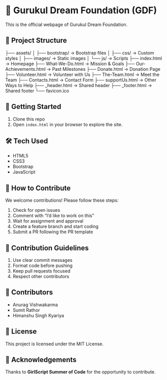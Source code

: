 # 🌟 Gurukul Dream Foundation (GDF)

This is the official webpage of Gurukul Dream Foundation.

## 📁 Project Structure

├── assets/
│ ├── bootstrap/ → Bootstrap files
│ ├── css/ → Custom styles
│ ├── images/ → Static images
│ └── js/ → Scripts
├── index.html → Homepage
├── What-We-Do.html → Mission & Goals
├── Our-Achievements.html → Past Milestones
├── Donate.html → Donation Page
├── Volunteer.html → Volunteer with Us
├── The-Team.html → Meet the Team
├── Contacts.html → Contact Form
├── supportUs.html → Other Ways to Help
├── _header.html → Shared header
├── _footer.html → Shared footer
└── favicon.ico

## 🚀 Getting Started

1. Clone this repo  
2. Open `index.html` in your browser to explore the site.

## 🛠️ Tech Used

- HTML5  
- CSS3  
- Bootstrap  
- JavaScript

## 🌱 How to Contribute

We welcome contributions! Please follow these steps:

1. Check for open issues  
2. Comment with “I’d like to work on this”  
3. Wait for assignment and approval  
4. Create a feature branch and start coding  
5. Submit a PR following the PR template  

## 📄 Contribution Guidelines

1. Use clear commit messages  
2. Format code before pushing  
3. Keep pull requests focused  
4. Respect other contributors  

## 👥 Contributors

- Anurag Vishwakarma  
- Sumit Rathor  
- Himanshu Singh Kyariya  

## 📃 License

This project is licensed under the MIT License.

## 🙌 Acknowledgements

Thanks to **GirlScript Summer of Code** for the opportunity to contribute.
